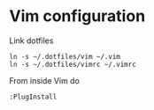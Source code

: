 # Vim configuration

Link dotfiles

    ln -s ~/.dotfiles/vim ~/.vim
    ln -s ~/.dotfiles/vimrc ~/.vimrc

From inside Vim do 

    :PlugInstall
